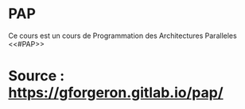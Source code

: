 # PAP
Ce cours est un cours de Programmation des Architectures Paralleles <<#PAP>>


# Source : https://gforgeron.gitlab.io/pap/
